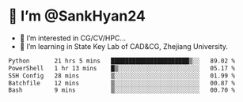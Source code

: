 # 👋 I’m @SankHyan24

- 👀 I’m interested in CG/CV/HPC...
- 🌱 I’m learning in State Key Lab of CAD&CG, Zhejiang University.

<!---
SankHyan24/SankHyan24 is a ✨ special ✨ repository because its `README.md` (this file) appears on your GitHub profile.
You can click the Preview link to take a look at your changes.
--->
<!--START_SECTION:waka-->

```txt
Python       21 hrs 5 mins   ██████████████████████▒░░   89.02 %
PowerShell   1 hr 13 mins    █▒░░░░░░░░░░░░░░░░░░░░░░░   05.17 %
SSH Config   28 mins         ▒░░░░░░░░░░░░░░░░░░░░░░░░   01.99 %
Batchfile    12 mins         ▒░░░░░░░░░░░░░░░░░░░░░░░░   00.87 %
Bash         9 mins          ▒░░░░░░░░░░░░░░░░░░░░░░░░   00.70 %
```

<!--END_SECTION:waka-->
